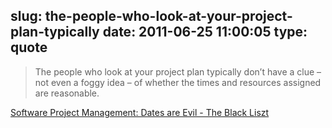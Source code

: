 slug: the-people-who-look-at-your-project-plan-typically
date: 2011-06-25 11:00:05
type: quote
---

> The people who look at your project plan typically don’t have a clue – not even a foggy idea – of whether the times and resources assigned are reasonable.

[Software Project Management: Dates are Evil - The Black Liszt](http://www.blackliszt.com/2010/10/software-project-management-dates-are-evil.html)
